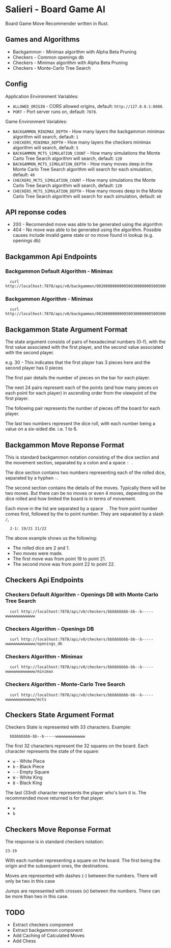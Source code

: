 # Salieri - Board Game AI

Board Game Move Recommender written in Rust.

## Games and Algorithms

* Backgammon - Minimax algorithm with Alpha Beta Pruning
* Checkers - Common openings db
* Checkers - Minimax algorithm with Alpha Beta Pruning
* Checkers - Monte-Carlo Tree Search

## Config

Application Environment Variables:

* `ALLOWED_ORIGIN` - CORS allowed origins, default: `http://127.0.0.1:8080`.
* `PORT` - Port server runs on, default: `7878`.

Game Environment Variables:

* `BACKGAMMON_MINIMAX_DEPTH` - How many layers the backgammon minimax algorithm will search, default: `1`
* `CHECKERS_MINIMAX_DEPTH` - How many layers the checkers minimax algorithm will search, default: `5`
* `BACKGAMMON_MCTS_SIMULATION_COUNT` - How many simulations the Monte Carlo Tree Search algorithm will search, default: `120`
* `BACKGAMMON_MCTS_SIMULATION_DEPTH` - How many moves deep in the Monte Carlo Tree Search algorithm will search for each simulation, default: `40`
* `CHECKERS_MCTS_SIMULATION_COUNT` - How many simulations the Monte Carlo Tree Search algorithm will search, default: `120`
* `CHECKERS_MCTS_SIMULATION_DEPTH` - How many moves deep in the Monte Carlo Tree Search algorithm will search for each simulation, default: `40`

## API reponse codes

* 200 - Recomended move was able to be generated using the algorithm 
* 404 - No move was able to be generated using the algorithm. Possible causes include invalid game state or no move found in lookup (e.g. openings db)

## Backgammon Api Endpoints

### Backgammon Default Algorithm - Minimax 

```
  curl http://localhost:7878/api/v0/backgammon/0020000000000500300000005005000000030050000000000200121
```

### Backgammon Algorithm - Minimax 

```
  curl http://localhost:7878/api/v0/backgammon/0020000000000500300000005005000000030050000000000200121/minimax
```

## Backgammon State Argument Format

The state argument consists of pairs of hexadecimal numbers (0-f), with the first value associated with the first player, and the second value associated with the second player.

e.g. 30 - This indicates that the first player has 3 pieces here and the second player has 0 pieces

The first pair details the number of pieces on the bar for each player. 

The next 24 pairs represent each of the points (and how many pieces on each point for each player) in ascending order from the viewpoint of the first player.

The following pair represents the number of pieces off the board for each player. 

The last two numbers represent the dice roll, with each number being a value on a six-sided die. i.e. 1 to 6.

## Backgammon Move Reponse Format

This is standard backgammon notation consisting of the dice section and the movement section, separated by a colon and a space `: `.

The dice section contains two numbers representing each of the rolled dice, separated by a hyphen `-`.

The second section contains the details of the moves. Typically there will be two moves. But there can be no moves or even 4 moves, depending on the dice rolled and how limited the board is in terms of movement. 

Each move in the list are separated by a space ` `. The from point number comes first, followed by the to point number. They are separated by a slash `/`, 

```
  2-1: 19/21 21/22
```

The above example shows us the following:

  * The rolled dice are 2 and 1.
  * Two moves were made.
  * The first move was from point 19 to point 21.
  * The second move was from point 22 to point 22.

## Checkers Api Endpoints 

### Checkers Default Algorithm - Openings DB with Monte Carlo Tree Search

```
  curl http://localhost:7878/api/v0/checkers/bbbbbbbbb-bb--b-----wwwwwwwwwwwww
```

### Checkers Algorithm - Openings DB 

```
  curl http://localhost:7878/api/v0/checkers/bbbbbbbbb-bb--b-----wwwwwwwwwwwww/openings_db
```

### Checkers Algorithm - Minimax 

```
  curl http://localhost:7878/api/v0/checkers/bbbbbbbbb-bb--b-----wwwwwwwwwwwww/minimax
```

### Checkers Algorithm - Monte-Carlo Tree Search 

```
  curl http://localhost:7878/api/v0/checkers/bbbbbbbbb-bb--b-----wwwwwwwwwwwww/mcts
```
## Checkers State Argument Format

Checkers State is represented with 33 characters. Example:

```
  bbbbbbbbb-bb--b-----wwwwwwwwwwwww
```

The first 32 characters represent the 32 squares on the board. Each character represents the state of the square:

* `w` - White Piece
* `b` - Black Piece
* `-` - Empty Square
* `W` - White King
* `B` - Black King

The last (33rd) character represents the player who's turn it is. The recommended move returned is for that player.

* `w`
* `b`

## Checkers Move Reponse Format

The response is in standard checkers notation:

```
23-19
```

With each number representing a square on the board. The first being the origin and the subsequent ones, the destinations.

Moves are represented with dashes (-) between the numbers. There will only be two in this case

Jumps are represented with crosses (x) between the numbers. There can be more than two in this case.

## TODO

* Extract checkers component
* Extract backgammon component
* Add Caching of Calculated Moves
* Add Chess

